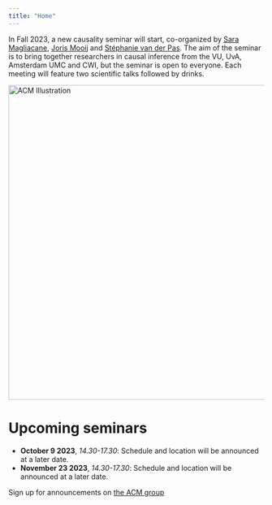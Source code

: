 ```yaml
---
title: "Home"
---
```


In Fall 2023, a new causality seminar will start, co-organized by <a href="https://saramagliacane.github.io">Sara Magliacane</a>, <a href="https://staff.fnwi.uva.nl/j.m.mooij">Joris Mooij</a> and <a href="https://www.stephanievanderpas.nl">Stéphanie van der Pas</a>. The aim of the seminar is to bring together researchers in causal inference from the VU, UvA, Amsterdam UMC and CWI, but the seminar is open to everyone. Each meeting will feature two scientific talks followed by drinks.

<img src="ACM_logo.png" alt="ACM Illustration" width="620px"/>

# Upcoming seminars

* **October 9 2023**,     *14.30-17.30*:    Schedule and location will be announced at a later date.
* **November 23 2023**,   *14.30-17.30*:    Schedule and location will be announced at a later date.


Sign up for announcements on <a href="https://groups.google.com/g/amsterdamcausalitymeeting/about">the ACM group</a>
